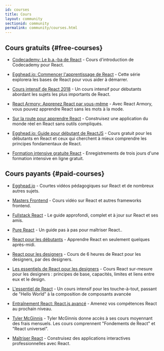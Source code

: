 ```yaml
---
id: courses
title: Cours
layout: community
sectionid: community
permalink: community/courses.html
---
```


## Cours gratuits {#free-courses}

- [Codecademy: Le b.a.-ba de  React](https://www.codecademy.com/learn/react-101) - Cours d'introduction de Codecademy pour React.

- [Egghead.io: Commencer l'apprentissage de React](https://egghead.io/courses/start-learning-react) - Cette série explorera les bases de React pour vous aider à démarrer.

- [Cours intensif de React 2018](https://www.youtube.com/watch?v=Ke90Tje7VS0) - Un cours intensif pour débutants abordant les sujets les plus importants de React.

- [React Armory: Apprenez React par vous-même](https://reactarmory.com/guides/learn-react-by-itself) - Avec React Armory, vous pouvez apprendre React sans les mots à la mode.

- [Sur la route pour apprendre React](https://www.robinwieruch.de/the-road-to-learn-react/) - Construisez une application du monde réel en React sans outils compliqués.

- [Egghead.io: Guide pour débutant de ReactJS](https://egghead.io/courses/the-beginner-s-guide-to-reactjs) - Cours gratuit pour les débutants en React et ceux qui cherchent à mieux comprendre les principes fondamentaux de React.

- [Formation intensive gratuite React](https://tylermcginnis.com/free-react-bootcamp/) - Enregistrements de trois jours d'une formation intensive en ligne gratuit.

## Cours payants {#paid-courses}

- [Egghead.io](https://egghead.io/browse/frameworks/react) - Courtes vidéos pédagogiques sur React et de nombreux autres sujets.

- [Masters Frontend](https://frontendmasters.com/courses/) - Cours vidéo sur React et autres frameworks frontend.

- [Fullstack React](https://www.fullstackreact.com/) - Le guide approfondi, complet et à jour sur React et ses amis.

- [Pure React](https://daveceddia.com/pure-react/) - Un guide pas à pas pour maîtriser React..

- [React pour les débutants](https://reactforbeginners.com/) - Apprendre React en seulement quelques après-midi.

- [React pour les designers](https://designcode.io/react) - Cours de 6 heures de React pour les designers, par des designers.

- [Les essentiels de React pour les designers](https://learnreact.design) - Cours React sur-mesure pour les designers : principes de base, capacités, limites et liens entre eux et le design.

- [L'essentiel de React](https://learnreact.com/lessons/2018-essential-react-1-overview) - Un cours intensif pour les touche-à-tout, passant de "Hello World" à la composition de composants avancée

- [Entraînement React: React.js avancé](https://courses.reacttraining.com/p/advanced-react) - Amenez vos compétences React au prochain niveau.

- [Tyler McGinnis](https://tylermcginnis.com/courses) - Tyler McGinnis donne accès à ses cours moyennant des frais mensuels. Les cours comprennent "Fondements de React" et "React universel".

- [Maîtriser React](https://codewithmosh.com/p/mastering-react/) - Construisez des applications interactives professionnelles avec React.
